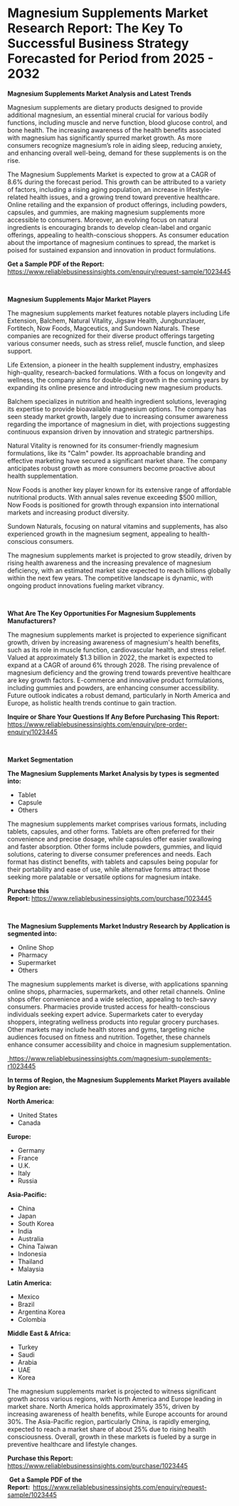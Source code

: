 <p><h1>Magnesium Supplements Market Research Report: The Key To Successful Business Strategy Forecasted for Period from 2025 - 2032</h1></p><p><strong>Magnesium Supplements Market Analysis and Latest Trends</strong></p>
<p><p>Magnesium supplements are dietary products designed to provide additional magnesium, an essential mineral crucial for various bodily functions, including muscle and nerve function, blood glucose control, and bone health. The increasing awareness of the health benefits associated with magnesium has significantly spurred market growth. As more consumers recognize magnesium’s role in aiding sleep, reducing anxiety, and enhancing overall well-being, demand for these supplements is on the rise.</p><p>The Magnesium Supplements Market is expected to grow at a CAGR of 8.6% during the forecast period. This growth can be attributed to a variety of factors, including a rising aging population, an increase in lifestyle-related health issues, and a growing trend toward preventive healthcare. Online retailing and the expansion of product offerings, including powders, capsules, and gummies, are making magnesium supplements more accessible to consumers. Moreover, an evolving focus on natural ingredients is encouraging brands to develop clean-label and organic offerings, appealing to health-conscious shoppers. As consumer education about the importance of magnesium continues to spread, the market is poised for sustained expansion and innovation in product formulations.</p></p>
<p><strong>Get a Sample PDF of the Report:&nbsp;</strong> <a href="https://www.reliablebusinessinsights.com/enquiry/request-sample/1023445?utm_campaign=3537&utm_medium=2&utm_source=Github&utm_content=ia&utm_term=17042025&utm_id=magnesium-supplements">https://www.reliablebusinessinsights.com/enquiry/request-sample/1023445</a></p>
<p>&nbsp;</p>
<p><strong>Magnesium Supplements Major Market Players</strong></p>
<p><p>The magnesium supplements market features notable players including Life Extension, Balchem, Natural Vitality, Jigsaw Health, Jungbunzlauer, Fortitech, Now Foods, Magceutics, and Sundown Naturals. These companies are recognized for their diverse product offerings targeting various consumer needs, such as stress relief, muscle function, and sleep support.</p><p>Life Extension, a pioneer in the health supplement industry, emphasizes high-quality, research-backed formulations. With a focus on longevity and wellness, the company aims for double-digit growth in the coming years by expanding its online presence and introducing new magnesium products.</p><p>Balchem specializes in nutrition and health ingredient solutions, leveraging its expertise to provide bioavailable magnesium options. The company has seen steady market growth, largely due to increasing consumer awareness regarding the importance of magnesium in diet, with projections suggesting continuous expansion driven by innovation and strategic partnerships.</p><p>Natural Vitality is renowned for its consumer-friendly magnesium formulations, like its "Calm" powder. Its approachable branding and effective marketing have secured a significant market share. The company anticipates robust growth as more consumers become proactive about health supplementation.</p><p>Now Foods is another key player known for its extensive range of affordable nutritional products. With annual sales revenue exceeding $500 million, Now Foods is positioned for growth through expansion into international markets and increasing product diversity.</p><p>Sundown Naturals, focusing on natural vitamins and supplements, has also experienced growth in the magnesium segment, appealing to health-conscious consumers.</p><p>The magnesium supplements market is projected to grow steadily, driven by rising health awareness and the increasing prevalence of magnesium deficiency, with an estimated market size expected to reach billions globally within the next few years. The competitive landscape is dynamic, with ongoing product innovations fueling market vibrancy.</p></p>
<p>&nbsp;</p>
<p><strong>What Are The Key Opportunities For Magnesium Supplements Manufacturers?</strong></p>
<p><p>The magnesium supplements market is projected to experience significant growth, driven by increasing awareness of magnesium's health benefits, such as its role in muscle function, cardiovascular health, and stress relief. Valued at approximately $1.3 billion in 2022, the market is expected to expand at a CAGR of around 6% through 2028. The rising prevalence of magnesium deficiency and the growing trend towards preventive healthcare are key growth factors. E-commerce and innovative product formulations, including gummies and powders, are enhancing consumer accessibility. Future outlook indicates a robust demand, particularly in North America and Europe, as holistic health trends continue to gain traction.</p></p>
<p><strong>Inquire or Share Your Questions If Any Before Purchasing This Report:</strong> <a href="https://www.reliablebusinessinsights.com/enquiry/pre-order-enquiry/1023445?utm_campaign=3537&utm_medium=2&utm_source=Github&utm_content=ia&utm_term=17042025&utm_id=magnesium-supplements">https://www.reliablebusinessinsights.com/enquiry/pre-order-enquiry/1023445</a></p>
<p>&nbsp;</p>
<p><strong>Market Segmentation</strong></p>
<p><strong>The Magnesium Supplements Market Analysis by types is segmented into:</strong></p>
<p><ul><li>Tablet</li><li>Capsule</li><li>Others</li></ul></p>
<p><p>The magnesium supplements market comprises various formats, including tablets, capsules, and other forms. Tablets are often preferred for their convenience and precise dosage, while capsules offer easier swallowing and faster absorption. Other forms include powders, gummies, and liquid solutions, catering to diverse consumer preferences and needs. Each format has distinct benefits, with tablets and capsules being popular for their portability and ease of use, while alternative forms attract those seeking more palatable or versatile options for magnesium intake.</p></p>
<p><strong>Purchase this Report:&nbsp;</strong><a href="https://www.reliablebusinessinsights.com/purchase/1023445?utm_campaign=3537&utm_medium=2&utm_source=Github&utm_content=ia&utm_term=17042025&utm_id=magnesium-supplements">https://www.reliablebusinessinsights.com/purchase/1023445</a></p>
<p>&nbsp;</p>
<p><strong>The Magnesium Supplements Market Industry Research by Application is segmented into:</strong></p>
<p><ul><li>Online Shop</li><li>Pharmacy</li><li>Supermarket</li><li>Others</li></ul></p>
<p><p>The magnesium supplements market is diverse, with applications spanning online shops, pharmacies, supermarkets, and other retail channels. Online shops offer convenience and a wide selection, appealing to tech-savvy consumers. Pharmacies provide trusted access for health-conscious individuals seeking expert advice. Supermarkets cater to everyday shoppers, integrating wellness products into regular grocery purchases. Other markets may include health stores and gyms, targeting niche audiences focused on fitness and nutrition. Together, these channels enhance consumer accessibility and choice in magnesium supplementation.</p></p>
<p><a href="https://www.reliablebusinessinsights.com/magnesium-supplements-r1023445?utm_campaign=3537&utm_medium=2&utm_source=Github&utm_content=ia&utm_term=17042025&utm_id=magnesium-supplements">&nbsp;https://www.reliablebusinessinsights.com/magnesium-supplements-r1023445</a></p>
<p><strong>In terms of Region, the Magnesium Supplements Market Players available by Region are:</strong></p>
<p>
    <p> <strong> North America: </strong>
        <ul>
            <li>United States</li>
            <li>Canada</li>
        </ul>
        </p> 
    <p> <strong> Europe: </strong>
        <ul>
            <li>Germany</li>
            <li>France</li>
            <li>U.K.</li>
            <li>Italy</li>
            <li>Russia</li>
        </ul>
        </p> 
    <p> <strong> Asia-Pacific: </strong>
        <ul>
            <li>China</li>
            <li>Japan</li>
            <li>South Korea</li>
            <li>India</li>
            <li>Australia</li>
            <li>China Taiwan</li>
            <li>Indonesia</li>
            <li>Thailand</li>
            <li>Malaysia</li>
        </ul>
        </p> 
    <p> <strong> Latin America: </strong>
        <ul>
            <li>Mexico</li>
            <li>Brazil</li>
            <li>Argentina Korea</li>
            <li>Colombia</li>
        </ul>
        </p> 
    <p> <strong> Middle East & Africa: </strong>
        <ul>
            <li>Turkey</li>
            <li>Saudi</li>
            <li>Arabia</li>
            <li>UAE</li>
            <li>Korea</li>
        </ul>
    </p>
    </p>
<p><p>The magnesium supplements market is projected to witness significant growth across various regions, with North America and Europe leading in market share. North America holds approximately 35%, driven by increasing awareness of health benefits, while Europe accounts for around 30%. The Asia-Pacific region, particularly China, is rapidly emerging, expected to reach a market share of about 25% due to rising health consciousness. Overall, growth in these markets is fueled by a surge in preventive healthcare and lifestyle changes.</p></p>
<p><strong>Purchase this Report: </strong><a href="https://www.reliablebusinessinsights.com/purchase/1023445?utm_campaign=3537&utm_medium=2&utm_source=Github&utm_content=ia&utm_term=17042025&utm_id=magnesium-supplements">https://www.reliablebusinessinsights.com/purchase/1023445</a></p>
<p>&nbsp;<strong>Get a Sample PDF of the Report:&nbsp;&nbsp;</strong><a href="https://www.reliablebusinessinsights.com/enquiry/request-sample/1023445?utm_campaign=3537&utm_medium=2&utm_source=Github&utm_content=ia&utm_term=17042025&utm_id=magnesium-supplements">https://www.reliablebusinessinsights.com/enquiry/request-sample/1023445</a></p>
<p><strong></strong></p>
<p><p></p><p></p><p></p></p>
